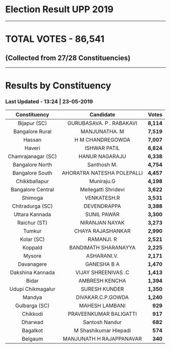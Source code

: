 # Election Result UPP 2019

---
# TOTAL VOTES - 86,541 
## (Collected from 27/28 Constituencies) 


---
# Results by Constituency 

### Last Updated - 13:24 | 23-05-2019 


|   Constituency   |        Candidate         |  Votes  |
|:----------------:|:------------------------:|--------:|
|   Bijapur (SC)   | GURUBASAVA. P . RABAKAVI |**8,114**|
| Bangalore Rural  |      MANJUNATHA. M       |**7,519**|
|      Hassan      |     H M CHANDREGOWDA     |**7,007**|
|      Haveri      |       ISHWAR PATIL       |**6,824**|
|Chamrajanagar (SC)|      HANUR NAGARAJU      |**6,338**|
| Bangalore North  |       Santhosh M.        |**4,754**|
| Bangalore South  |AHORATRA NATESHA POLEPALLI|**4,457**|
|  Chikkballapur   |        Muniraju.G        |**4,198**|
|Bangalore Central |   Mellegatti Shridevi    |**3,622**|
|     Shimoga      |       VENKATESH.R        |**3,531**|
| Chitradurga (SC) |       DEVENDRAPPA        |**3,388**|
|  Uttara Kannada  |       SUNIL PAWAR        |**3,300**|
|   Raichur (ST)   |      NIRANJAN NAYAK      |**3,273**|
|      Tumkur      |    CHAYA RAJASHANKAR     |**2,990**|
|    Kolar (SC)    |        RAMANJI. R        |**2,521**|
|     Koppald      |   BANDIMATH SHARANAYYA   |**2,225**|
|      Mysore      |       ASHARANI.V.        |**2,171**|
|    Davanagere    |       GANESHA B A        |**1,470**|
| Dakshina Kannada |   VIJAY SHREENIVAS .C    |**1,413**|
|      Bidar       |      AMBRESH KENCHA      |**1,394**|
|Udupi Chikmagalur |      SURESH KUNDER       |**1,350**|
|      Mandya      |    DIVAKAR.C.P.GOWDA     |**1,240**|
|  Gulbarga (SC)   |      MAHESH LAMBANI      |  **929**|
|     Chikkodi     |  PRAVEENKUMAR BALIGATTI  |  **917**|
|     Dharwad      |      Santosh Nandur      |  **682**|
|     Bagalkot     |  M Shashikumar Hlepadi   |  **574**|
|     Belgaum      | MANJUNATH H RAJAPPANAVAR |  **340**|


<script async src='https://www.googletagmanager.com/gtag/js?id=UA-138371535-2'></script><script>window.dataLayer = window.dataLayer || [];function gtag(){dataLayer.push(arguments);}gtag('js', new Date());gtag('config', 'UA-138371535-2');</script>